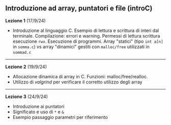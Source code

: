 ##  Introduzione ad array, puntatori e file (introC)


**Lezione 1** (17/9/24)

* Introduzione al linguaggio C. Esempio di lettura e scrittura di interi dal terminale. Compilazione: errori e warning. Permessi di lettura scrittura esecuzione `rwx`. Esecuzione di programmi. Array "statici" (tipo `int a[n]` in `somma.c`) vs array "dinamici" gestiti con `malloc/free` utilizzati in `sommad.c`

-----------------------

**Lezione 2** (19/9/24)

* Allocazione dinamica di array in C. Funzioni: malloc/free/realloc. 
* Utilizzo di *valgrind* per verificare il corretto utilizzo degli array

-------

**Lezione 3** (24/9/24)

* Introduzione ai puntatori
* Significato e uso di `*` e `&`
* Esempio passaggio parametri per riferimento

